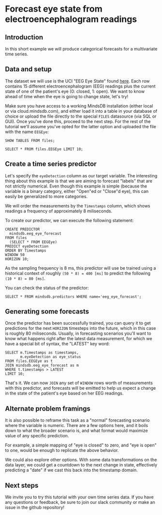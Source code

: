 # Forecast eye state from electroencephalogram readings

## Introduction

In this short example we will produce categorical forecasts for a multivariate time series.

## Data and setup

The dataset we will use is the UCI "EEG Eye State" found [here](https://archive.ics.uci.edu/ml/datasets/EEG+Eye+State). Each row contains 15 different electroencephalogram (EEG) readings plus the current state of one of the patient's eye (0: closed, 1: open). We want to know ahead of time when the eye is going to change state, let's try!

Make sure you have access to a working MindsDB installation (either local or via cloud.mindsdb.com), and either load it into a table in your database of choice or upload the file directly to the special `FILES` datasource (via SQL or GUI). Once you've done this, proceed to the next step. For the rest of the tutorial we'll assume you've opted for the latter option and uploaded the file with the name `EEGEye`:

```
SHOW TABLES FROM files;

SELECT * FROM files.EEGEye LIMIT 10;
```

## Create a time series predictor

Let's specify the `eyeDetection` column as our target variable. The interesting thing about this example is that we are aiming to forecast "labels" that are not strictly numerical. Even though this example is simple (because the variable is a binary category, either "Open"ed or "Close"d eye), this can easily be generalized to more categories.

We will order the measurements by the `Timestamps` column, which shows readings a frequency of approximately 8 miliseconds.

To create our predictor, we can execute the following statement:

```
CREATE PREDICTOR 
  mindsdb.eeg_eye_forecast
FROM files
  (SELECT * FROM EEGEye)
PREDICT eyeDetection
ORDER BY Timestamps
WINDOW 50
HORIZON 10;
```

As the sampling frequency is 8 ms, this predictor will use be trained using a historical context of roughly `(50 * 8) = 400 [ms]` to predict the following `(10 * 8) = 80 [ms]`.

You can check the status of the predictor:

```
SELECT * FROM mindsdb.predictors WHERE name='eeg_eye_forecast';
```

## Generating some forecasts

Once the predictor has been successfully trained, you can query it to get predictions for the next `HORIZON` timesteps into the future, which in this case is roughly 80 miliseconds. Usually, in forecasting scenarios you'll want to know what happens right after the latest data measurement, for which we have a special bit of syntax, the "LATEST" key word:

```
SELECT m.Timestamps as timestamps,
       m.eyeDetection as eye_status
FROM files.EEGEye as t
JOIN mindsdb.eeg_eye_forecast as m  
WHERE t.timestamps > LATEST
LIMIT 10;
```

That's it. We can now `JOIN` any set of `WINDOW` rows worth of measurements with this predictor, and forecasts will be emitted to help us expect a change in the state of the patient's eye based on her EEG readings.

## Alternate problem framings

It is also possible to reframe this task as a "normal" forecasting scenario where the variable is numeric. There are a few options here, and it boils down to what the broader scenario is, and what format would maximize value of any specific prediction. 

For example, a simple mapping of "eye is closed" to zero, and "eye is open" to one, would be enough to replicate the above behavior.

We could also explore other options. With some data transformations on the data layer, we could get a countdown to the next change in state, effectively predicting a "date" if we cast this back into the timestamp domain.


## Next steps

We invite you to try this tutorial with your own time series data. If you have any questions or feedback, be sure to join our slack community or make an issue in the github repository!
